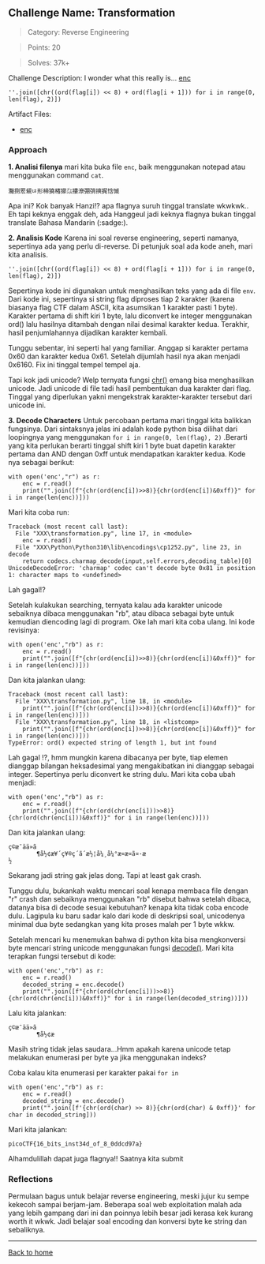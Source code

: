 ## Challenge Name: Transformation
>Category: Reverse Engineering

>Points: 20

>Solves: 37k+

Challenge Description: 
I wonder what this really is... [enc](https://mercury.picoctf.net/static/dd6004f51362ff76f98cb8c699510f23/enc) 

```''.join([chr((ord(flag[i]) << 8) + ord(flag[i + 1])) for i in range(0, len(flag), 2)])```

Artifact Files:
* [enc](https://mercury.picoctf.net/static/dd6004f51362ff76f98cb8c699510f23/enc)

### Approach
**1. Analisi filenya**
mari kita buka file ```enc```, baik menggunakan notepad atau menggunakan command ```cat```.
```
灩捯䍔䙻ㄶ形楴獟楮獴㌴摟潦弸弰摤捤㤷慽
```
Apa ini? Kok banyak Hanzi!? apa flagnya suruh tinggal translate wkwkwk..
Eh tapi keknya enggak deh, ada Hanggeul jadi keknya flagnya bukan tinggal translate Bahasa Mandarin (:sadge:).

**2. Analisis Kode**
Karena ini soal reverse engineering, seperti namanya, sepertinya ada yang perlu di-reverse. Di petunjuk soal ada kode aneh, mari kita analisis.
```
''.join([chr((ord(flag[i]) << 8) + ord(flag[i + 1])) for i in range(0, len(flag), 2)])
```
Sepertinya kode ini digunakan untuk menghasilkan teks yang ada di file ```env```. Dari kode ini, sepertinya si string flag diproses tiap 2 karakter (karena biasanya flag CTF dalam ASCII, kita asumsikan 1 karakter pasti 1 byte). Karakter pertama di shift kiri 1 byte, lalu diconvert ke integer menggunakan ord() lalu hasilnya ditambah dengan nilai desimal karakter kedua. Terakhir, hasil penjumlahannya dijadikan karakter kembali.

Tunggu sebentar, ini seperti hal yang familiar. Anggap si karakter pertama 0x60 dan karakter kedua 0x61. Setelah dijumlah hasil nya akan menjadi 0x6160. Fix ini tinggal tempel tempel aja.

Tapi kok jadi unicode? Welp ternyata fungsi [chr()](https://www.w3schools.com/python/ref_func_chr.asp) emang bisa menghasilkan unicode. Jadi unicode di file tadi hasil pembentukan dua karakter dari flag. Tinggal yang diperlukan yakni mengekstrak karakter-karakter tersebut dari unicode ini.

**3. Decode Characters**
Untuk percobaan pertama mari tinggal kita balikkan fungsinya. Dari sintaksnya jelas ini adalah kode python bisa dilihat dari loopingnya yang menggunakan ```for i in range(0, len(flag), 2)``` .Berarti yang kita perlukan berarti tinggal shift kiri 1 byte buat dapetin karakter pertama dan AND dengan 0xff untuk mendapatkan karakter kedua. Kode nya sebagai berikut:
```
with open('enc',"r") as r:
    enc = r.read()
    print("".join([f"{chr(ord(enc[i])>>8)}{chr(ord(enc[i])&0xff)}" for i in range(len(enc))]))
```
Mari kita coba run:
```
Traceback (most recent call last):
  File "XXX\transformation.py", line 17, in <module>
    enc = r.read()
  File "XXX\Python\Python310\lib\encodings\cp1252.py", line 23, in decode
    return codecs.charmap_decode(input,self.errors,decoding_table)[0]
UnicodeDecodeError: 'charmap' codec can't decode byte 0x81 in position 1: character maps to <undefined>
```
Lah gagal!?

Setelah kulakukan searching, ternyata kalau ada karakter unicode sebaiknya dibaca menggunakan "rb", atau dibaca sebagai byte untuk kemudian diencoding lagi di program. Oke lah mari kita coba ulang. Ini kode revisinya:
```
with open('enc',"rb") as r:
    enc = r.read()
    print("".join([f"{chr(ord(enc[i])>>8)}{chr(ord(enc[i])&0xff)}" for i in range(len(enc))]))
```
Dan kita jalankan ulang:
```
Traceback (most recent call last):
  File "XXX\transformation.py", line 18, in <module>
    print("".join([f"{chr(ord(enc[i])>>8)}{chr(ord(enc[i])&0xff)}" for i in range(len(enc))]))
  File "XXX\transformation.py", line 18, in <listcomp>
    print("".join([f"{chr(ord(enc[i])>>8)}{chr(ord(enc[i])&0xff)}" for i in range(len(enc))]))
TypeError: ord() expected string of length 1, but int found
```
Lah gagal !?, hmm mungkin karena dibacanya per byte, tiap elemen dianggap bilangan heksadesimal yang mengakibatkan ini dianggap sebagai integer. Sepertinya perlu diconvert ke string dulu. Mari kita coba ubah menjadi:
```
with open('enc',"rb") as r:
    enc = r.read()
    print("".join([f"{chr(ord(chr(enc[i]))>>8)}{chr(ord(chr(enc[i]))&0xff)}" for i in range(len(enc))]))
```
Dan kita jalankan ulang:
```
ç©æ¯ää»ã
        ¶å½¢æ¥´ç¥®ç´ã´æ½¦å¼¸å¼°æ¤æ¤ã¤·æ
½
```
Sekarang jadi string gak jelas dong. Tapi at least gak crash. 

Tunggu dulu, bukankah waktu mencari soal kenapa membaca file dengan "r" crash dan sebaiknya menggunakan "rb" disebut bahwa setelah dibaca, datanya bisa di decode sesuai kebutuhan? kenapa kita tidak coba encode dulu. Lagipula ku baru sadar kalo dari kode di deskripsi soal, unicodenya minimal dua byte sedangkan yang kita proses malah per 1 byte wkkw.

Setelah mencari ku menemukan bahwa di python kita bisa mengkonversi byte mencari string unicode menggunakan fungsi [decode()](https://www.tutorialspoint.com/python/string_decode.htm). Mari kita terapkan fungsi tersebut di kode:
```
with open('enc',"rb") as r:
    enc = r.read()
    decoded_string = enc.decode()
    print("".join([f"{chr(ord(chr(enc[i]))>>8)}{chr(ord(chr(enc[i]))&0xff)}" for i in range(len(decoded_string))]))
```
Lalu kita jalankan:
```
ç©æ¯ää»ã
        ¶å½¢æ
```
Masih string tidak jelas saudara...Hmm apakah karena unicode tetap melakukan enumerasi per byte ya jika menggunakan indeks?

Coba kalau kita enumerasi per karakter pakai ```for in```
```
with open('enc',"rb") as r:
    enc = r.read()
    decoded_string = enc.decode()
    print("".join([f'{chr(ord(char) >> 8)}{chr(ord(char) & 0xff)}' for char in decoded_string]))
```
Mari kita jalankan:
```
picoCTF{16_bits_inst34d_of_8_0ddcd97a}
```
Alhamdulillah dapat juga flagnya!! Saatnya kita submit


### Reflections
Permulaan bagus untuk belajar reverse engineering, meski jujur ku sempe kekecoh sampai berjam-jam. Beberapa soal web exploitation malah ada yang lebih gampang dari ini dan poinnya lebih besar jadi kerasa kek kurang worth it wkwk. Jadi belajar soal encoding dan konversi byte ke string dan sebaliknya.

---
[Back to home](../Readme.md)
